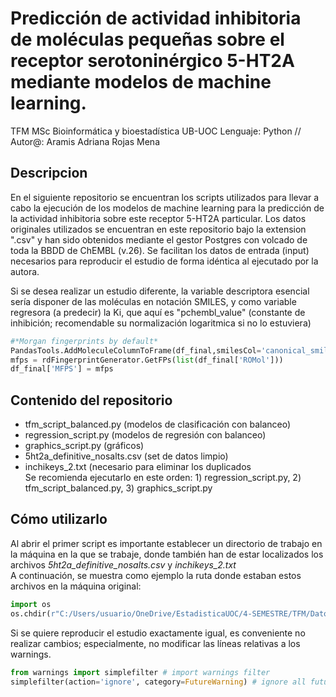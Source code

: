 # Predicción de actividad inhibitoria de moléculas pequeñas sobre el receptor serotoninérgico 5-HT2A mediante modelos de machine learning.
TFM MSc Bioinformática y bioestadística UB-UOC
Lenguaje: Python // Autor@: Aramis Adriana Rojas Mena

## Descripcion
En el siguiente repositorio se encuentran los scripts utilizados para llevar a cabo la ejecución de los modelos de machine learning para la predicción de la actividad inhibitoria sobre este receptor 5-HT2A particular. Los datos originales utilizados se encuentran en este repositorio bajo la extension ".csv" y han sido obtenidos mediante el gestor Postgres con volcado de toda la BBDD de ChEMBL (v.26). Se facilitan los datos de entrada (input) necesarios para reproducir el estudio de forma idéntica al ejecutado por la autora.  

Si se desea realizar un estudio diferente, la variable descriptora esencial sería disponer de las moléculas en notación SMILES, y como variable regresora (a predecir) la Ki, que aquí es "pchembl_value" (constante de inhibición; recomendable su normalización logaritmica si no lo estuviera)
```python
#*Morgan fingerprints by default*
PandasTools.AddMoleculeColumnToFrame(df_final,smilesCol='canonical_smiles')
mfps = rdFingerprintGenerator.GetFPs(list(df_final['ROMol']))
df_final['MFPS'] = mfps
```  

## Contenido del repositorio
- tfm_script_balanced.py (modelos de clasificación con balanceo)
- regression_script.py (modelos de regresión con balanceo)
- graphics_script.py (gráficos)
- 5ht2a_definitive_nosalts.csv (set de datos limpio)
- inchikeys_2.txt (necesario para eliminar los duplicados  
Se recomienda ejecutarlo en este orden: 1) regression_script.py, 2) tfm_script_balanced.py, 3) graphics_script.py

## Cómo utilizarlo
Al abrir el primer script es importante establecer un directorio de trabajo en la máquina en la que se trabaje, donde también han de estar localizados los archivos _5ht2a_definitive_nosalts.csv_ y _inchikeys_2.txt_  
A continuación, se muestra como ejemplo la ruta donde estaban estos archivos en la máquina original: 
```python
import os 
os.chdir(r"C:/Users/usuario/OneDrive/EstadisticaUOC/4-SEMESTRE/TFM/Datos_recuperados_ChEMBL")
```
Si se quiere reproducir el estudio exactamente igual, es conveniente no realizar cambios; especialmente, no modificar las líneas relativas a los warnings.
```python
from warnings import simplefilter # import warnings filter
simplefilter(action='ignore', category=FutureWarning) # ignore all future warnings
```
